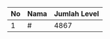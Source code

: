 | No | Nama            | Jumlah Level |
|----|-----------------|--------------|
| 1  | #    |    4867        |
